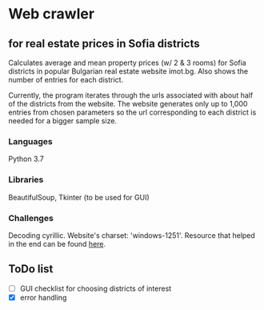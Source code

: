 # Web crawler 
## for real estate prices in Sofia districts

Calculates average and mean property prices (w/ 2 & 3 rooms) for Sofia districts in popular Bulgarian real estate website imot.bg. Also shows the number of entries for each district.

Currently, the program iterates through the urls associated with about half of the districts from the website. The website generates only up to 1,000 entries from chosen parameters so the url corresponding to each district is needed for a bigger sample size.

### Languages
Python 3.7

### Libraries
BeautifulSoup, Tkinter (to be used for GUI)

### Challenges
Decoding cyrillic. Website's charset: 'windows-1251'. Resource that helped in the end can be found [here](https://overcoder.net/q/1334854/%D0%BA%D0%B0%D0%BA-%D0%BF%D0%BE%D0%BB%D1%83%D1%87%D0%B8%D1%82%D1%8C-html-%D0%BA%D0%BE%D0%BD%D1%82%D0%B5%D0%BD%D1%82-%D0%B2-%D0%BA%D0%BE%D0%B4%D0%B8%D1%80%D0%BE%D0%B2%D0%BA%D0%B5-utf8).

## ToDo list
- [ ] GUI checklist for choosing districts of interest
- [x] error handling
